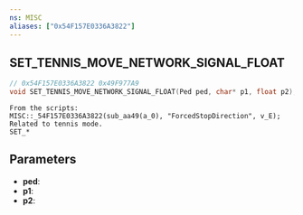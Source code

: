 ```yaml
---
ns: MISC
aliases: ["0x54F157E0336A3822"]
---
```

## SET_TENNIS_MOVE_NETWORK_SIGNAL_FLOAT

```c
// 0x54F157E0336A3822 0x49F977A9
void SET_TENNIS_MOVE_NETWORK_SIGNAL_FLOAT(Ped ped, char* p1, float p2);
```

```
From the scripts:
MISC::_54F157E0336A3822(sub_aa49(a_0), "ForcedStopDirection", v_E);
Related to tennis mode.
SET_*
```

## Parameters
* **ped**: 
* **p1**: 
* **p2**: 

